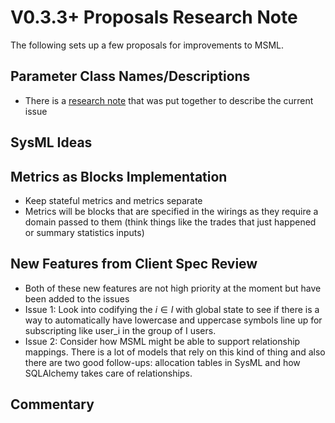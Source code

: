 # V0.3.3+ Proposals Research Note

The following sets up a few proposals for improvements to MSML.

## Parameter Class Names/Descriptions

- There is a [research note](https://github.com/BlockScience/MSML/blob/main/research_notes/2024-05-03%20Parameter%20Class%20Naming.md) that was put together to describe the current issue

## SysML Ideas

## Metrics as Blocks Implementation

- Keep stateful metrics and metrics separate
- Metrics will be blocks that are specified in the wirings as they require a domain passed to them (think things like the trades that just happened or summary statistics inputs)

## New Features from Client Spec Review

- Both of these new features are not high priority at the moment but have been added to the issues
- Issue 1: Look into codifying the $i \in I$ with global state to see if there is a way to automatically have lowercase and uppercase symbols line up for subscripting like user_i in the group of I users.
- Issue 2: Consider how MSML might be able to support relationship mappings. There is a lot of models that rely on this kind of thing and also there are two good follow-ups: allocation tables in SysML and how SQLAlchemy takes care of relationships.

## Commentary

